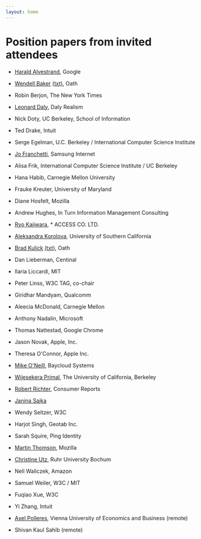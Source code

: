 ```yaml
---
layout: home
---
```


# Position papers from invited attendees

* [Harald Alvestrand](https://www.w3.org/Privacy/permissions-ws-2018/papers/harald-alvestrand.html),	Google
* [Wendell Baker](https://www.w3.org/Privacy/permissions-ws-2018/papers/brad-kulick.pdf) [(txt)](https://www.w3.org/Privacy/permissions-ws-2018/papers/brad-kulick.txt), Oath
* Robin Berjon, The New York Times
* [Leonard Daly](https://www.w3.org/Privacy/permissions-ws-2018/papers/leonard-daly.html),	Daly Realism
* Nick Doty,	UC Berkeley, School of Information
* Ted Drake, Intuit
* Serge Egelman, U.C. Berkeley / International Computer Science Institute
* [Jo Franchetti](https://medium.com/samsung-internet-dev/a-crisis-of-permissions-80cf3b2c802e), Samsung Internet
* Alisa Frik, International Computer Science Institute / UC Berkeley
* Hana Habib, Carnegie Mellon University
* Frauke Kreuter, University of Maryland
* Diane Hosfelt, Mozilla
* Andrew Hughes, In Turn Information Management Consulting
* [Ryo Kajiwara](https://www.w3.org/Privacy/permissions-ws-2018/papers/ryo-kajiwara.md),	* ACCESS CO. LTD.
* [Aleksandra Korolova](https://www.w3.org/Privacy/permissions-ws-2018/papers/aleksandra-korolova.html),	University of Southern California
* [Brad Kulick](https://www.w3.org/Privacy/permissions-ws-2018/papers/brad-kulick.pdf) [(txt)](https://www.w3.org/Privacy/permissions-ws-2018/papers/brad-kulick.txt),	Oath
* Dan Lieberman,	Centinal
* Ilaria Liccardi,	MIT
* Peter Linss,	W3C TAG, co-chair
* Giridhar Mandyam,	Qualcomm
* Aleecia McDonald, Carnegie Mellon
* Anthony Nadalin,	Microsoft
* Thomas Nattestad, Google Chrome
* Jason Novak, Apple, Inc.
* Theresa O'Connor,	Apple Inc.
* [Mike O'Neill](https://www.w3.org/Privacy/permissions-ws-2018/papers/mike-oneil.txt),	Baycloud Systems
* [Wijesekera Primal](https://www.w3.org/Privacy/permissions-ws-2018/papers/primal-wijesekera.txt),	The University of California, Berkeley
* [Robert Richter](https://www.w3.org/Privacy/permissions-ws-2018/papers/robert-richter.pdf),	Consumer Reports
* [Janina Sajka](https://www.w3.org/Privacy/permissions-ws-2018/papers/janina-sajka.html)
* Wendy Seltzer, W3C	
* Harjot Singh, Geotab Inc.
* Sarah Squire,	Ping Identity
* [Martin Thomson](https://www.w3.org/Privacy/permissions-ws-2018/papers/martin-thomson.pdf), Mozilla
* [Christine Utz](https://www.w3.org/Privacy/permissions-ws-2018/papers/christine-utz.txt),	Ruhr University Bochum
* Nell Waliczek, Amazon
* Samuel Weiler, W3C / MIT
* Fuqiao Xue, W3C
* Yi Zhang, Intuit

* [Axel Polleres](https://www.w3.org/Privacy/permissions-ws-2018/papers/axel-polleres.pdf),  Vienna University of Economics and Business  (remote)
* Shivan Kaul Sahib (remote)

